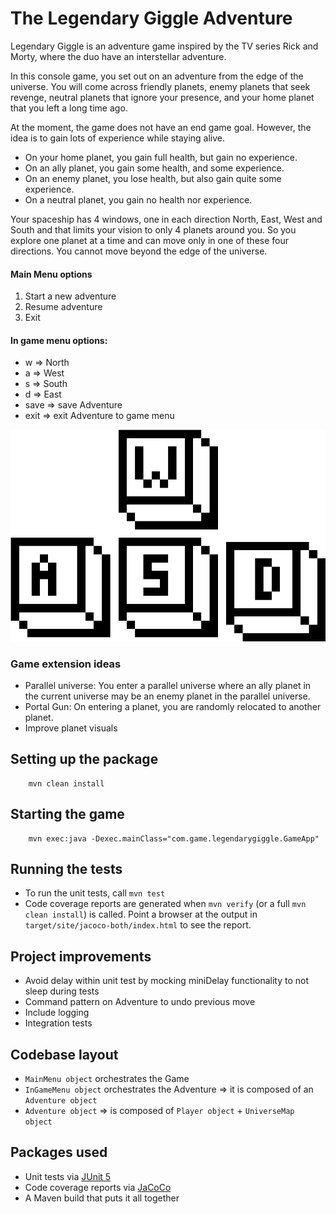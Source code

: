 # The Legendary Giggle Adventure

Legendary Giggle is an adventure game inspired by the TV series Rick and Morty, where the duo have an interstellar adventure. 

In this console game, you set out on an adventure from the edge of the universe. 
You will come across friendly planets, enemy planets that seek revenge, neutral planets that ignore your presence, 
and your home planet that you left a long time ago.

At the moment, the game does not have an end game goal. However, the idea is to gain lots of experience while staying alive.

- On your home planet, you gain full health, but gain no experience.
- On an ally planet, you gain some health, and some experience.
- On an enemy planet, you lose health, but also gain quite some experience.
- On a neutral planet, you gain no health nor experience.

Your spaceship has 4 windows, one in each direction North, East, West and South 
and that limits your vision to only 4 planets around you. 
So you explore one planet at a time and can move only in one of these four directions.
You cannot move beyond the edge of the universe. 

#### Main Menu options

1. Start a new adventure
2. Resume adventure
3. Exit

#### In game menu options:

- w => North
- a => West
- s => South
- d => East
- save => save Adventure
- exit => exit Adventure to game menu

![alt text](./wasdKeys.png)

### Game extension ideas

- Parallel universe: You enter a parallel universe where an ally planet in the current universe may be an enemy planet in the parallel universe.
- Portal Gun: On entering a planet, you are randomly relocated to another planet.
- Improve planet visuals

## Setting up the package

```
    mvn clean install
```    
    

## Starting the game

```
    mvn exec:java -Dexec.mainClass="com.game.legendarygiggle.GameApp"
```

## Running the tests

* To run the unit tests, call `mvn test`
* Code coverage reports are generated when `mvn verify` (or a full `mvn clean install`) is called.
  Point a browser at the output in `target/site/jacoco-both/index.html` to see the report.

## Project improvements

- Avoid delay within unit test by mocking miniDelay functionality to not sleep during tests 
- Command pattern on Adventure to undo previous move
- Include logging
- Integration tests

## Codebase layout

- `MainMenu object` orchestrates the Game
- `InGameMenu object` orchestrates the Adventure => it is composed of an `Adventure object`
- `Adventure object` => is composed of `Player object` + `UniverseMap object`

## Packages used

* Unit tests via [JUnit 5](https://junit.org/junit5/)
* Code coverage reports via [JaCoCo](https://www.jacoco.org/jacoco/)
* A Maven build that puts it all together
